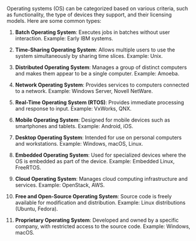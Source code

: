 Operating systems (OS) can be categorized based on various criteria, such as functionality, the type of devices they support, and their licensing models. Here are some common types:

1. **Batch Operating System**: Executes jobs in batches without user interaction. Example: Early IBM systems.
   
2. **Time-Sharing Operating System**: Allows multiple users to use the system simultaneously by sharing time slices. Example: Unix.

3. **Distributed Operating System**: Manages a group of distinct computers and makes them appear to be a single computer. Example: Amoeba.

4. **Network Operating System**: Provides services to computers connected to a network. Example: Windows Server, Novell NetWare.

5. **Real-Time Operating System (RTOS)**: Provides immediate processing and response to input. Example: VxWorks, QNX.

6. **Mobile Operating System**: Designed for mobile devices such as smartphones and tablets. Example: Android, iOS.

7. **Desktop Operating System**: Intended for use on personal computers and workstations. Example: Windows, macOS, Linux.

8. **Embedded Operating System**: Used for specialized devices where the OS is embedded as part of the device. Example: Embedded Linux, FreeRTOS.

9. **Cloud Operating System**: Manages cloud computing infrastructure and services. Example: OpenStack, AWS.

10. **Free and Open-Source Operating System**: Source code is freely available for modification and distribution. Example: Linux distributions (Ubuntu, Fedora).

11. **Proprietary Operating System**: Developed and owned by a specific company, with restricted access to the source code. Example: Windows, macOS.

